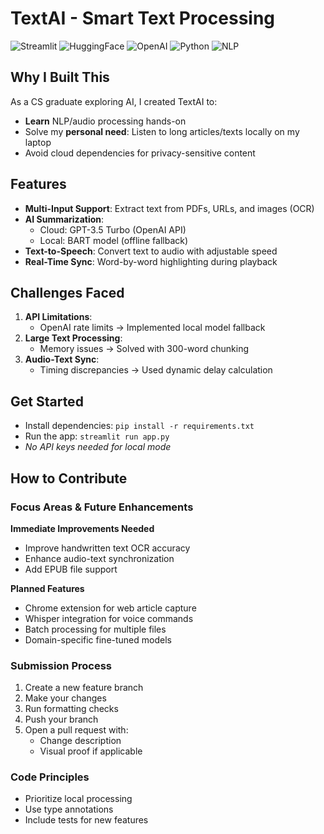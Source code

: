 # TextAI - Smart Text Processing 

![Streamlit](https://img.shields.io/badge/Streamlit-FF4B4B?style=for-the-badge&logo=Streamlit&logoColor=white)
![HuggingFace](https://img.shields.io/badge/HuggingFace-FF4B4B?style=for-the-badge&logo=huggingface&logoColor=white)
![OpenAI](https://img.shields.io/badge/OpenAI-412991?style=for-the-badge&logo=openai&logoColor=white)
![Python](https://img.shields.io/badge/Python-3776AB?style=for-the-badge&logo=python&logoColor=white)
![NLP](https://img.shields.io/badge/NLP-38B2AC?style=for-the-badge&logo=natural-language-processing&logoColor=white)

##  Why I Built This
As a CS graduate exploring AI, I created TextAI to:
- **Learn** NLP/audio processing hands-on
- Solve my **personal need**: Listen to long articles/texts locally on my laptop
- Avoid cloud dependencies for privacy-sensitive content

##  Features
- **Multi-Input Support**: Extract text from PDFs, URLs, and images (OCR)
- **AI Summarization**: 
  - Cloud: GPT-3.5 Turbo (OpenAI API)
  - Local: BART model (offline fallback)
- **Text-to-Speech**: Convert text to audio with adjustable speed
- **Real-Time Sync**: Word-by-word highlighting during playback

##  Challenges Faced
1. **API Limitations**: 
   - OpenAI rate limits → Implemented local model fallback
2. **Large Text Processing**: 
   - Memory issues → Solved with 300-word chunking
3. **Audio-Text Sync**: 
   - Timing discrepancies → Used dynamic delay calculation

##  Get Started  
- Install dependencies: `pip install -r requirements.txt`  
- Run the app: `streamlit run app.py`  
- *No API keys needed for local mode*  

##  How to Contribute  

### Focus Areas & Future Enhancements  
**Immediate Improvements Needed**  
- Improve handwritten text OCR accuracy  
- Enhance audio-text synchronization  
- Add EPUB file support  

**Planned Features**  
- Chrome extension for web article capture  
- Whisper integration for voice commands  
- Batch processing for multiple files  
- Domain-specific fine-tuned models  

### Submission Process  
1. Create a new feature branch  
2. Make your changes  
3. Run formatting checks  
4. Push your branch  
5. Open a pull request with:  
   - Change description  
   - Visual proof if applicable  

### Code Principles  
- Prioritize local processing  
- Use type annotations  
- Include tests for new features







